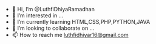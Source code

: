 - 👋 Hi, I’m @LuthfiDhiyaRamadhan
- 👀 I’m interested in ...
- 🌱 I’m currently learning HTML,CSS,PHP,PYTHON,JAVA
- 💞️ I’m looking to collaborate on ...
- 📫 How to reach me luthfidhiyar16@gmail.com
